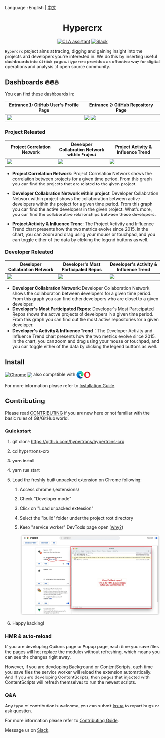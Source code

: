 Language : English | [中文](./README.zh-CN.md)

<h1 align="center">Hypercrx</h1>

<div align="center">

[![CLA assistant](https://cla-assistant.io/readme/badge/hypertrons/hypertrons-crx)](https://cla-assistant.io/hypertrons/hypertrons-crx)
[![Slack](https://img.shields.io/badge/slack-join_chat-success.svg?logo=slack)](https://join.slack.com/t/hypertrons/shared_invite/zt-1a7tfc1tx-5YP8m59Yg~vSqiMBMeUJnQ)

</div>

`Hypercrx` project aims at tracing, digging and gaining insight into the projects and developers you're interested in. We do this by inserting useful dashboards into `GitHub` pages. `Hypercrx` provides an effective way for digital operations and analysis of open source community.

## Dashboards 🔥🔥🔥

You can find these dashboards in:

<table>
  <thead>
    <tr>
      <th width="50%">Entrance 1: GitHub User's Profile Page</th>
      <th width="50%">Entrance 2: GitHub Repository Page</th>
    </tr>
  </thead>
  <tbody>
    <tr>
      <td>
        <img
          src="https://user-images.githubusercontent.com/32434520/180445548-63d5e0ce-635f-4e7b-bed7-e4bcbf2dc8c4.png"
        />
      </td>
      <td>
        <img
          src="https://user-images.githubusercontent.com/32434520/180447103-76ff1e25-ec35-4e7f-bd54-9d98545ca1df.png"
        />
        <img
          src="https://user-images.githubusercontent.com/32434520/180446790-50b6a53b-119e-4b74-a08d-dda146fb9f29.png"
        />
      </td>
    </tr>
  </tbody>
</table>


### Project Releated

 <table> 
   <thead> 
     <tr> 
       <th width="33%">Project Correlation Network</th> 
       <th width="33%">Developer Collabration Network within Project</th> 
       <th width="34%">Project Activity & Influence Trend</th> 
     </tr> 
   </thead> 
   <tbody> 
     <tr> 
       <td> 
         <img 
           src="https://hypertrons.oss-cn-shanghai.aliyuncs.com/images/readme-prn.gif"
         /> 
       </td> 
       <td> 
         <img 
           src="https://user-images.githubusercontent.com/90528630/171819879-d76a3f01-444a-4544-8d46-de539c5684c3.gif"
         /> 
       </td> 
       <td>
         <img 
           src="https://user-images.githubusercontent.com/90528630/171828864-2aeb8a30-bce8-4544-839d-834fc2720a46.gif"
         /> </td>
     </tr> 
   </tbody> 
 </table> 


- **Project Correlation Network**: Project Correlation Network shows the correlation between projects for a given time period. From this graph you can find the projects that are related to the given project.

- **Developer Collabration Network within project**: Developer Collabration Network within project shows the collaboration between active developers within the project for a given time period. From this graph you can find the active developers in the given project. What's more, you can find the collaborative relationships between these developers.

- **Project Activity & Influence Trend**: The Project Activity and Influence Trend chart presents how the two metrics evolve since 2015. In the chart, you can zoom and drag using your mouse or touchpad, and you can toggle either of the data by clicking the legend buttons as well.


### Developer Releated

<table> 
   <thead> 
     <tr> 
       <th width="33%">Developer Collabration Network</th> 
       <th width="33%">Developer's Most Participated Repos</th> 
       <th width="34%">Developer's Activity & Influence Trend</th> 
     </tr> 
   </thead> 
   <tbody> 
     <tr> 
       <td> 
         <img 
           src="https://user-images.githubusercontent.com/90528630/171820059-96c6da74-3d29-4e79-a08d-a07861682646.gif"
         /> 
       </td> 
       <td> 
         <img 
           src="https://hypertrons.oss-cn-shanghai.aliyuncs.com/images/readme-dmpr.gif"
         /> 
       </td> 
       <td>
         <img 
           src="https://user-images.githubusercontent.com/90528630/171830059-acabce8a-86e2-42c4-812b-51685e7c0d30.gif"
         /> </td>
     </tr> 
   </tbody> 
 </table> 



- **Developer Collabration Network**: Developer Collaboration Network shows the collaboration between developers for a given time period. From this graph you can find other developers who are closet to a given developer.
- **Developer's Most Participated Repos**: Developer's Most Participated Repos shows the active projects of developers in a given time period. From this graph you can find out the most active repositories for a given developer.
- **Developer's Activity & Influence Trend**：The Developer Activity and Influence Trend chart presents how the two metrics evolve since 2015. In the chart, you can zoom and drag using your mouse or touchpad, and you can toggle either of the data by clicking the legend buttons as well.

## Install

[link-chrome]: https://chrome.google.com/webstore/detail/hypercrx/ijchfbpdgeljmhnhokmekkecpbdkgabc "Version published on Chrome Web Store"
[link-edge]: https://microsoftedge.microsoft.com/addons/detail/hypercrx/lbbajaehiibofpconjgdjonmkidpcome "Version published on Microsoft Edge Add-ons"

[<img src="https://raw.githubusercontent.com/alrra/browser-logos/90fdf03c/src/chrome/chrome.svg" width="48" alt="Chrome" valign="middle">][link-chrome] [<img valign="middle" src="https://img.shields.io/chrome-web-store/v/ijchfbpdgeljmhnhokmekkecpbdkgabc.svg?label=%20">][link-chrome] also compatible with [<img src="https://raw.githubusercontent.com/alrra/browser-logos/90fdf03c/src/edge/edge.svg" width="24" alt="Edge" valign="middle">][link-edge]<img src="https://raw.githubusercontent.com/alrra/browser-logos/90fdf03c/src/opera/opera.svg" width="24" alt="Opera" valign="middle">

For more information please refer to [Installation Guide](./INSTALLATION.md).

## Contributing

Please read [CONTRIBUTING](./CONTRIBUTING.md) if you are new here or not familiar with the basic rules of Git/GitHub world.

### Quickstart

1. git clone https://github.com/hypertrons/hypertrons-crx

2. cd hypertrons-crx

3. yarn install

4. yarn run start

5. Load the freshly built unpacked extension on Chrome following:

   1. Access chrome://extensions/

   2. Check "Developer mode"

   3. Click on "Load unpacked extension"

   4. Select the "build" folder under the project root directory

   5. Keep "service worker" DevTools page open ([why?](https://github.com/hypertrons/hypertrons-crx/pull/274#discussion_r811878203))

      ![](./assets/keep-service-worker-devtools-open.jpeg)

6. Happy hacking!

### HMR & auto-reload

If you are developing Options page or Popup page, each time you save files the pages will hot replace the modules without refreshing, which means you can see the changes right away.

However, if you are developing Background or ContentScripts, each time you save files the service worker will reload the extension automatically. And if you are developing ContentScripts, then pages that injected with ContentScripts will refresh themselves to run the newest scripts.

### Q&A

Any type of contribution is welcome, you can submit [Issue](https://github.com/hypertrons/hypertrons-crx/issues) to report bugs or ask question.

For more information please refer to [Contributing Guide](./CONTRIBUTING.md).

Message us on <a href="https://join.slack.com/t/hypertrons/shared_invite/zt-1a7tfc1tx-5YP8m59Yg~vSqiMBMeUJnQ" target="_blank">Slack</a>.
